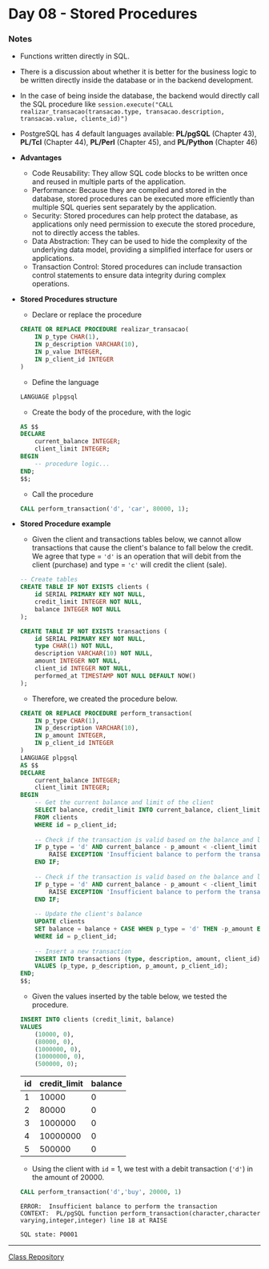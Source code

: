 # Day 08 - Stored Procedures


### Notes

- Functions written directly in SQL.

- There is a discussion about whether it is better for the business logic to be written directly inside the database or in the backend development.

- In the case of being inside the database, the backend would directly call the SQL procedure like `session.execute("CALL realizar_transacao(transacao.type, transacao.description, transacao.value, cliente_id)")`

- PostgreSQL has 4 default languages available: **PL/pgSQL** (Chapter 43), **PL/Tcl** (Chapter 44), **PL/Perl** (Chapter 45), and **PL/Python** (Chapter 46)

- **Advantages**
    - Code Reusability: They allow SQL code blocks to be written once and reused in multiple parts of the application.
    - Performance: Because they are compiled and stored in the database, stored procedures can be executed more efficiently than multiple SQL queries sent separately by the application.
    - Security: Stored procedures can help protect the database, as applications only need permission to execute the stored procedure, not to directly access the tables.
    - Data Abstraction: They can be used to hide the complexity of the underlying data model, providing a simplified interface for users or applications.
    - Transaction Control: Stored procedures can include transaction control statements to ensure data integrity during complex operations.

- **Stored Procedures structure**
    - Declare or replace the procedure
    ```sql
    CREATE OR REPLACE PROCEDURE realizar_transacao(
        IN p_type CHAR(1),
        IN p_description VARCHAR(10),
        IN p_value INTEGER,
        IN p_client_id INTEGER
    )
    ```
    
    - Define the language
    ```sql
    LANGUAGE plpgsql
    ```
    
    - Create the body of the procedure, with the logic

    ```sql
    AS $$
    DECLARE
        current_balance INTEGER;
        client_limit INTEGER;
    BEGIN
        -- procedure logic...
    END;
    $$;
    ```

    - Call the procedure
    ```sql
    CALL perform_transaction('d', 'car', 80000, 1);
    ```
- **Stored Procedure example**
    - Given the client and transactions tables below, we cannot allow transactions that cause the client's balance to fall below the credit. We agree that type = `'d'` is an operation that will debit from the client (purchase) and type = `'c'` will credit the client (sale).
    ```sql
    -- Create tables
    CREATE TABLE IF NOT EXISTS clients (
        id SERIAL PRIMARY KEY NOT NULL,
        credit_limit INTEGER NOT NULL,
        balance INTEGER NOT NULL
    );

    CREATE TABLE IF NOT EXISTS transactions (
        id SERIAL PRIMARY KEY NOT NULL,
        type CHAR(1) NOT NULL,
        description VARCHAR(10) NOT NULL,
        amount INTEGER NOT NULL,
        client_id INTEGER NOT NULL,
        performed_at TIMESTAMP NOT NULL DEFAULT NOW()
    );
    ```

    - Therefore, we created the procedure below.
    ```sql
    CREATE OR REPLACE PROCEDURE perform_transaction(
        IN p_type CHAR(1),
        IN p_description VARCHAR(10),
        IN p_amount INTEGER,
        IN p_client_id INTEGER
    )
    LANGUAGE plpgsql
    AS $$
    DECLARE
        current_balance INTEGER;
        client_limit INTEGER;
    BEGIN
        -- Get the current balance and limit of the client
        SELECT balance, credit_limit INTO current_balance, client_limit
        FROM clients
        WHERE id = p_client_id;
        
        -- Check if the transaction is valid based on the balance and limit
        IF p_type = 'd' AND current_balance - p_amount < -client_limit THEN
            RAISE EXCEPTION 'Insufficient balance to perform the transaction';
        END IF;
        
        -- Check if the transaction is valid based on the balance and limit
        IF p_type = 'd' AND current_balance - p_amount < -client_limit THEN
            RAISE EXCEPTION 'Insufficient balance to perform the transaction';
        END IF;
        
        -- Update the client's balance
        UPDATE clients
        SET balance = balance + CASE WHEN p_type = 'd' THEN -p_amount ELSE p_amount END
        WHERE id = p_client_id;
        
        -- Insert a new transaction
        INSERT INTO transactions (type, description, amount, client_id)
        VALUES (p_type, p_description, p_amount, p_client_id);
    END;
    $$;
    ```

    - Given the values inserted by the table below, we tested the procedure.
    ```sql
    INSERT INTO clients (credit_limit, balance)
    VALUES
        (10000, 0),
        (80000, 0),
        (1000000, 0),
        (10000000, 0),
        (500000, 0);
    ```
    | id | credit_limit | balance |
    |----|--------------|---------|
    |  1 |        10000 |       0 |
    |  2 |        80000 |       0 |
    |  3 |      1000000 |       0 |
    |  4 |     10000000 |       0 |
    |  5 |       500000 |       0 |

    - Using the client with `id` = 1, we test with a debit transaction (`'d'`) in the amount of 20000.
    ```sql
    CALL perform_transaction('d','buy', 20000, 1)
    ```
    ```
    ERROR:  Insufficient balance to perform the transaction
    CONTEXT:  PL/pgSQL function perform_transaction(character,character varying,integer,integer) line 18 at RAISE 

    SQL state: P0001
    ```

--------------
[Class Repository](https://github.com/lvgalvao/data-engineering-roadmap/tree/main/Bootcamp%20-%20SQL%20e%20Analytics/Aula-07)